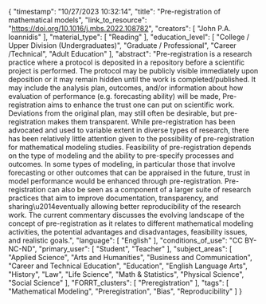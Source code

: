 {
    "timestamp": "10/27/2023 10:32:14",
    "title": "Pre-registration of mathematical models",
    "link_to_resource": "https://doi.org/10.1016/j.mbs.2022.108782",
    "creators": [
        "John P.A. Ioannidis"
    ],
    "material_type": [
        "Reading"
    ],
    "education_level": [
        "College / Upper Division (Undergraduates)",
        "Graduate / Professional",
        "Career /Technical",
        "Adult Education"
    ],
    "abstract": "Pre-registration is a research practice where a protocol is deposited in a repository before a scientific project is performed. The protocol may be publicly visible immediately upon deposition or it may remain hidden until the work is completed/published. It may include the analysis plan, outcomes, and/or information about how evaluation of performance (e.g. forecasting ability) will be made, Pre-registration aims to enhance the trust one can put on scientific work. Deviations from the original plan, may still often be desirable, but pre-registration makes them transparent. While pre-registration has been advocated and used to variable extent in diverse types of research, there has been relatively little attention given to the possibility of pre-registration for mathematical modeling studies. Feasibility of pre-registration depends on the type of modeling and the ability to pre-specify processes and outcomes. In some types of modeling, in particular those that involve forecasting or other outcomes that can be appraised in the future, trust in model performance would be enhanced through pre-registration. Pre-registration can also be seen as a component of a larger suite of research practices that aim to improve documentation, transparency, and sharing\u2014eventually allowing better reproducibility of the research work. The current commentary discusses the evolving landscape of the concept of pre-registration as it relates to different mathematical modeling activities, the potential advantages and disadvantages, feasibility issues, and realistic goals.",
    "language": [
        "English"
    ],
    "conditions_of_use": "CC BY-NC-ND",
    "primary_user": [
        "Student",
        "Teacher"
    ],
    "subject_areas": [
        "Applied Science",
        "Arts and Humanities",
        "Business and Communication",
        "Career and Technical Education",
        "Education",
        "English Language Arts",
        "History",
        "Law",
        "Life Science",
        "Math & Statistics",
        "Physical Science",
        "Social Science"
    ],
    "FORRT_clusters": [
        "Preregistration"
    ],
    "tags": [
        "Mathematical Modeling",
        "Preregistration",
        "Bias",
        "Reproducibility"
    ]
}